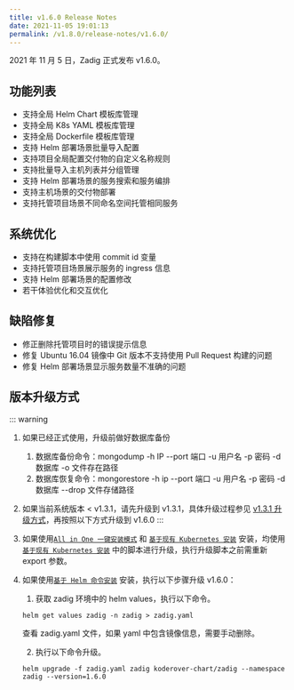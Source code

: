```yaml
---
title: v1.6.0 Release Notes
date: 2021-11-05 19:01:13
permalink: /v1.8.0/release-notes/v1.6.0/
---
```

2021 年 11 月 5 日，Zadig 正式发布 v1.6.0。

## 功能列表
- 支持全局 Helm Chart 模板库管理
- 支持全局  K8s YAML 模板库管理
- 支持全局 Dockerfile 模板库管理
- 支持 Helm 部署场景批量导入配置
- 支持项目全局配置交付物的自定义名称规则
- 支持批量导入主机列表并分组管理
- 支持 Helm 部署场景的服务搜索和服务编排
- 支持主机场景的交付物部署 
- 支持托管项目场景不同命名空间托管相同服务 

## 系统优化
- 支持在构建脚本中使用 commit id 变量
- 支持托管项目场景展示服务的 ingress 信息
- 支持 Helm 部署场景的配置修改 
- 若干体验优化和交互优化

## 缺陷修复
- 修正删除托管项目时的错误提示信息
- 修复 Ubuntu 16.04 镜像中 Git 版本不支持使用 Pull Request 构建的问题
- 修复 Helm 部署场景显示服务数量不准确的问题

## 版本升级方式

::: warning

1. 如果已经正式使用，升级前做好数据库备份
    1. 数据库备份命令：mongodump -h IP --port 端口 -u 用户名 -p 密码 -d 数据库 -o 文件存在路径
    2. 数据库恢复命令：mongorestore -h ip --port 端口 -u 用户名 -p 密码 -d 数据库 --drop 文件存储路径
2. 如果当前系统版本 < v1.3.1，请先升级到 v1.3.1，具体升级过程参见 [v1.3.1 升级方式](/v1.6.0/release-notes/v1.3.1/)，再按照以下方式升级到 v1.6.0
:::

1. 如果使用[`All in One 一键安装模式`](/v1.6.0/install/all-in-one/) 和 [`基于现有 Kubernetes 安装`](/v1.6.0/install/install-on-k8s/) 安装，均使用 [`基于现有 Kubernetes 安装`](/v1.6.0/install/install-on-k8s/) 中的脚本进行升级，执行升级脚本之前需重新 export 参数。

2. 如果使用[`基于 Helm 命令安装`](/v1.6.0/install/helm-deploy/) 安装，执行以下步骤升级 v1.6.0：
    
    1. 获取 zadig 环境中的 helm values，执行以下命令。

    ```
    helm get values zadig -n zadig > zadig.yaml
    ```

    查看 zadig.yaml 文件，如果 yaml 中包含镜像信息，需要手动删除。
    
    2. 执行以下命令升级。
    
    ```
    helm upgrade -f zadig.yaml zadig koderover-chart/zadig --namespace zadig --version=1.6.0
    ```

